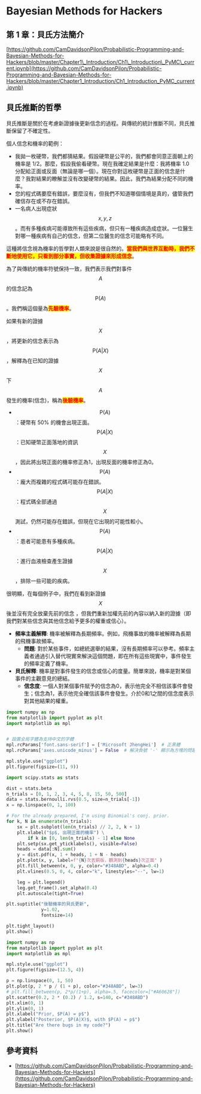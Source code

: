 # Bayesian Methods for Hackers

## 第 1 章：貝氏方法簡介

[https://github.com/CamDavidsonPilon/Probabilistic-Programming-and-Bayesian-Methods-for-Hackers/blob/master/Chapter1\_Introduction/Ch1\_Introduction\_PyMC\_current.ipynb](https://github.com/CamDavidsonPilon/Probabilistic-Programming-and-Bayesian-Methods-for-Hackers/blob/master/Chapter1_Introduction/Ch1_Introduction_PyMC_current.ipynb)

## **貝氏推斷的哲學**&#x20;

貝氏推斷是關於在考慮新證據後更新信念的過程。與傳統的統計推斷不同，貝氏推斷保留了不確定性。

個人信念和機率的範例：

* 我拋一枚硬幣，我們都猜結果。假設硬幣是公平的，我們都會同意正面朝上的機率是 1/2。那麼，假設我偷看硬幣。現在我確定結果是什麼：我將機率 1.0 分配給正面或反面（無論是哪一個）。現在你對這枚硬幣是正面的信念是什麼？我對結果的瞭解並沒有改變硬幣的結果。因此，我們為結果分配不同的機率。
* 您的程式碼要麼有錯誤，要麼沒有，但我們不知道哪個情境是真的，儘管我們確信存在或不存在錯誤。
* 一名病人出現症狀$$x,y,z$$  。而有多種疾病可能導致所有這些疾病，但只有一種疾病造成症狀。一位醫生對哪一種疾病有自己的信念，但第二位醫生的信念可能略有不同。

這種將信念視為機率的哲學對人類來說是很自然的。<mark style="color:red;">**當我們與世界互動時，我們不斷地使用它，只看到部分事實，但收集證據來形成信念**</mark>。

為了與傳統的機率符號保持一致，我們表示我們對事件$$A$$的信念記為$$\mathrm{P}(A)$$ 。我們稱這個量為<mark style="color:red;">**先驗機率**</mark>。

如果有新的證據$$X$$，將更新的信念表示為$$\mathrm{P}(A|X)$$，解釋為在已知的證據$$X$$下$$A$$發生的機率(信念)，稱為<mark style="color:red;">**後驗機率**</mark>。

* $$\mathrm{P}(A)$$：硬幣有 50% 的機會出現正面。$$\mathrm{P}(A|X)$$：已知硬幣正面落地的資訊$$X$$，因此將出現正面的機率修正為1，出現反面的機率修正為0。
* $$\mathrm{P}(A)$$：龐大而複雜的程式碼可能存在錯誤。$$\mathrm{P}(A|X)$$：程式碼全部通過$$X$$測試，仍然可能存在錯誤，但現在它出現的可能性較小。
* $$\mathrm{P}(A)$$：患者可能患有多種疾病。$$\mathrm{P}(A|X)$$：進行血液檢查產生證據 $$X$$，排除一些可能的疾病。

很明顯，在每個例子中，我們在看到新證據$$X$$後並沒有完全放棄先前的信念 ，但我們重新加權先前的內容以納入新的證據（即我們對某些信念與其他信念給予更多的權重或信心）。



* **頻率主義解釋**: 機率被解釋為長期頻率。例如，飛機事故的機率被解釋為長期的飛機事故頻率。
  * **問題**: 對於某些事件，如總統選舉的結果，沒有長期頻率可以參考。頻率主義者通過引入替代現實來解決這個問題，即在所有這些現實中，事件發生的頻率定義了機率。
* **貝氏解釋**: 機率是對事件發生的信念或信心的度量。簡單來說，機率是對某個事件的主觀意見的總結。
  * **信念度**: 一個人對某個事件賦予的信念為0，表示他完全不相信該事件會發生；信念為1，表示他完全確信該事件會發生。介於0和1之間的信念度表示對其他結果的權重。

```python
import numpy as np
from matplotlib import pyplot as plt
import matplotlib as mpl


# 設置全局字體為支持中文的字體
mpl.rcParams['font.sans-serif'] = ['Microsoft JhengHei']  # 正黑體
mpl.rcParams['axes.unicode_minus'] = False  # 解決負號 '-' 顯示為方塊的問題

mpl.style.use("ggplot")
plt.figure(figsize=(11, 9))

import scipy.stats as stats

dist = stats.beta
n_trials = [0, 1, 2, 3, 4, 5, 8, 15, 50, 500]
data = stats.bernoulli.rvs(0.5, size=n_trials[-1])
x = np.linspace(0, 1, 100)

# For the already prepared, I'm using Binomial's conj. prior.
for k, N in enumerate(n_trials):
    sx = plt.subplot(len(n_trials) // 2, 2, k + 1)
    plt.xlabel("$p$, 出現正面的機率") \
        if k in [0, len(n_trials) - 1] else None
    plt.setp(sx.get_yticklabels(), visible=False)
    heads = data[:N].sum()
    y = dist.pdf(x, 1 + heads, 1 + N - heads)
    plt.plot(x, y, label=f"{N}次丟銅版，觀測到{heads}次正面" )
    plt.fill_between(x, 0, y, color="#348ABD", alpha=0.4)
    plt.vlines(0.5, 0, 4, color="k", linestyles="--", lw=1)

    leg = plt.legend()
    leg.get_frame().set_alpha(0.4)
    plt.autoscale(tight=True)

plt.suptitle("後驗機率的貝氏更新",
             y=1.02,
             fontsize=14)

plt.tight_layout()
plt.show()
```

```python
import numpy as np
from matplotlib import pyplot as plt
import matplotlib as mpl

mpl.style.use("ggplot")
plt.figure(figsize=(12.5, 4))

p = np.linspace(0, 1, 50)
plt.plot(p, 2 * p / (1 + p), color="#348ABD", lw=3)
# plt.fill_between(p, 2*p/(1+p), alpha=.5, facecolor=["#A60628"])
plt.scatter(0.2, 2 * (0.2) / 1.2, s=140, c="#348ABD")
plt.xlim(0, 1)
plt.ylim(0, 1)
plt.xlabel("Prior, $P(A) = p$")
plt.ylabel("Posterior, $P(A|X)$, with $P(A) = p$")
plt.title("Are there bugs in my code?")
plt.show()
```



## 參考資料

* [https://github.com/CamDavidsonPilon/Probabilistic-Programming-and-Bayesian-Methods-for-Hackers](https://github.com/CamDavidsonPilon/Probabilistic-Programming-and-Bayesian-Methods-for-Hackers)
